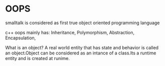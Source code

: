 # OOPS

smalltalk is considered as first true object oriented programming language

c++ oops mainly has:
  Inheritance,
  Polymorphism,
  Abstraction,
  Encapsulation,
  
What is an object?
A real world entity that has state and behavior is called an object.Object can be considered as an intance of a class.Its a runtime entity and is created at runime.
